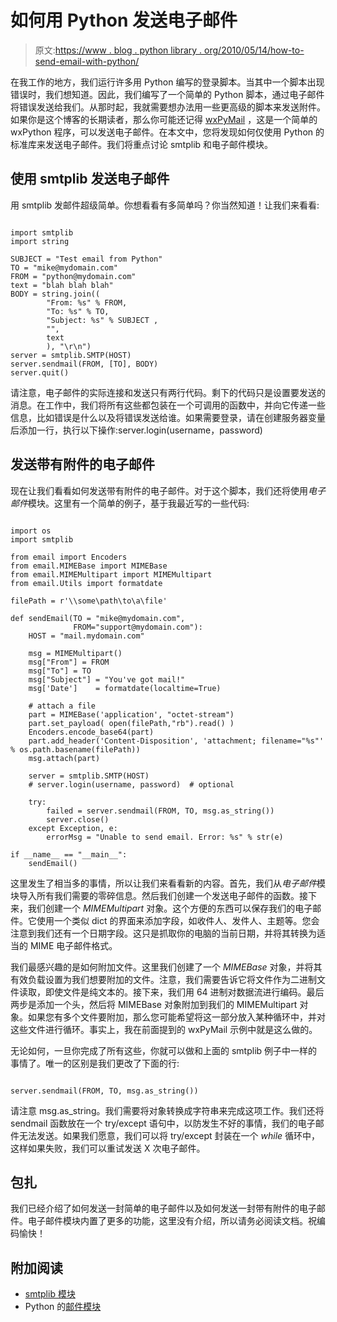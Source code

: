 # 如何用 Python 发送电子邮件

> 原文:[https://www . blog . python library . org/2010/05/14/how-to-send-email-with-python/](https://www.blog.pythonlibrary.org/2010/05/14/how-to-send-email-with-python/)

在我工作的地方，我们运行许多用 Python 编写的登录脚本。当其中一个脚本出现错误时，我们想知道。因此，我们编写了一个简单的 Python 脚本，通过电子邮件将错误发送给我们。从那时起，我就需要想办法用一些更高级的脚本来发送附件。如果你是这个博客的长期读者，那么你可能还记得 [wxPyMail](https://www.blog.pythonlibrary.org/2008/08/16/wxpymail-creating-an-application-to-send-emails/) ，这是一个简单的 wxPython 程序，可以发送电子邮件。在本文中，您将发现如何仅使用 Python 的标准库来发送电子邮件。我们将重点讨论 smtplib 和电子邮件模块。

## 使用 smtplib 发送电子邮件

用 smtplib 发邮件超级简单。你想看看有多简单吗？你当然知道！让我们来看看:

```

import smtplib
import string

SUBJECT = "Test email from Python"
TO = "mike@mydomain.com"
FROM = "python@mydomain.com"
text = "blah blah blah"
BODY = string.join((
        "From: %s" % FROM,
        "To: %s" % TO,
        "Subject: %s" % SUBJECT ,
        "",
        text
        ), "\r\n")
server = smtplib.SMTP(HOST)
server.sendmail(FROM, [TO], BODY)
server.quit()

```

请注意，电子邮件的实际连接和发送只有两行代码。剩下的代码只是设置要发送的消息。在工作中，我们将所有这些都包装在一个可调用的函数中，并向它传递一些信息，比如错误是什么以及将错误发送给谁。如果需要登录，请在创建服务器变量后添加一行，执行以下操作:server.login(username，password)

## 发送带有附件的电子邮件

现在让我们看看如何发送带有附件的电子邮件。对于这个脚本，我们还将使用*电子邮件*模块。这里有一个简单的例子，基于我最近写的一些代码:

```

import os
import smtplib

from email import Encoders
from email.MIMEBase import MIMEBase
from email.MIMEMultipart import MIMEMultipart
from email.Utils import formatdate

filePath = r'\\some\path\to\a\file'

def sendEmail(TO = "mike@mydomain.com",
              FROM="support@mydomain.com"):
    HOST = "mail.mydomain.com"

    msg = MIMEMultipart()
    msg["From"] = FROM
    msg["To"] = TO
    msg["Subject"] = "You've got mail!"
    msg['Date']    = formatdate(localtime=True)

    # attach a file
    part = MIMEBase('application', "octet-stream")
    part.set_payload( open(filePath,"rb").read() )
    Encoders.encode_base64(part)
    part.add_header('Content-Disposition', 'attachment; filename="%s"' % os.path.basename(filePath))
    msg.attach(part)

    server = smtplib.SMTP(HOST)
    # server.login(username, password)  # optional

    try:
        failed = server.sendmail(FROM, TO, msg.as_string())
        server.close()
    except Exception, e:
        errorMsg = "Unable to send email. Error: %s" % str(e)

if __name__ == "__main__":
    sendEmail()

```

这里发生了相当多的事情，所以让我们来看看新的内容。首先，我们从*电子邮件*模块导入所有我们需要的零碎信息。然后我们创建一个发送电子邮件的函数。接下来，我们创建一个 *MIMEMultipart* 对象。这个方便的东西可以保存我们的电子邮件。它使用一个类似 dict 的界面来添加字段，如收件人、发件人、主题等。您会注意到我们还有一个日期字段。这只是抓取你的电脑的当前日期，并将其转换为适当的 MIME 电子邮件格式。

我们最感兴趣的是如何附加文件。这里我们创建了一个 *MIMEBase* 对象，并将其有效负载设置为我们想要附加的文件。注意，我们需要告诉它将文件作为二进制文件读取，即使文件是纯文本的。接下来，我们用 64 进制对数据流进行编码。最后两步是添加一个头，然后将 MIMEBase 对象附加到我们的 MIMEMultipart 对象。如果您有多个文件要附加，那么您可能希望将这一部分放入某种循环中，并对这些文件进行循环。事实上，我在前面提到的 wxPyMail 示例中就是这么做的。

无论如何，一旦你完成了所有这些，你就可以做和上面的 smtplib 例子中一样的事情了。唯一的区别是我们更改了下面的行:

```

server.sendmail(FROM, TO, msg.as_string())

```

请注意 msg.as_string。我们需要将对象转换成字符串来完成这项工作。我们还将 sendmail 函数放在一个 try/except 语句中，以防发生不好的事情，我们的电子邮件无法发送。如果我们愿意，我们可以将 try/except 封装在一个 *while* 循环中，这样如果失败，我们可以重试发送 X 次电子邮件。

## 包扎

我们已经介绍了如何发送一封简单的电子邮件以及如何发送一封带有附件的电子邮件。电子邮件模块内置了更多的功能，这里没有介绍，所以请务必阅读文档。祝编码愉快！

## 附加阅读

*   [smtplib 模块](http://docs.python.org/library/smtplib.html)
*   Python 的[邮件模块](http://docs.python.org/library/email.html)
